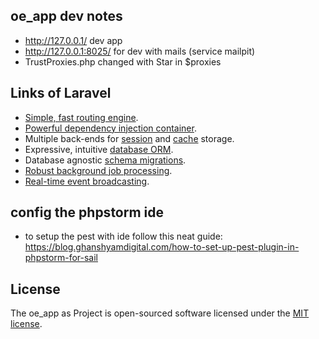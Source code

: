 ## oe_app dev notes

- http://127.0.0.1/ dev app
- http://127.0.0.1:8025/ for dev with mails (service mailpit)
- TrustProxies.php changed with Star in $proxies

## Links of Laravel

- [Simple, fast routing engine](https://laravel.com/docs/routing).
- [Powerful dependency injection container](https://laravel.com/docs/container).
- Multiple back-ends for [session](https://laravel.com/docs/session) and [cache](https://laravel.com/docs/cache) storage.
- Expressive, intuitive [database ORM](https://laravel.com/docs/eloquent).
- Database agnostic [schema migrations](https://laravel.com/docs/migrations).
- [Robust background job processing](https://laravel.com/docs/queues).
- [Real-time event broadcasting](https://laravel.com/docs/broadcasting).

## config the phpstorm ide 

- to setup the pest with ide follow this neat guide: https://blog.ghanshyamdigital.com/how-to-set-up-pest-plugin-in-phpstorm-for-sail

## License

The oe_app as Project is open-sourced software licensed under the [MIT license](https://opensource.org/licenses/MIT).
